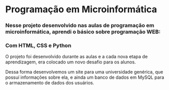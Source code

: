 <h1>Programação em Microinformática</h1>

<h3>Nesse projeto desenvolvido nas aulas de programação em microinformática, aprendi o básico sobre programação WEB:</h3>
<h3>Com HTML, CSS e Python</h3>

O projeto foi desenvolvido durante as aulas e a cada nova etapa de aprendizagem, era colocado um novo desafio para os alunos.

Dessa forma desenvolvemos um site para uma universidade genérica, que possuí informações sobre ela, e ainda um banco de dados em MySQL para o armazenamento de dados dos usuários.
